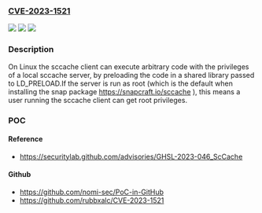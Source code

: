 ### [CVE-2023-1521](https://cve.mitre.org/cgi-bin/cvename.cgi?name=CVE-2023-1521)
![](https://img.shields.io/static/v1?label=Product&message=sccache&color=blue)
![](https://img.shields.io/static/v1?label=Version&message=0%3C%200.4.0%20&color=brighgreen)
![](https://img.shields.io/static/v1?label=Vulnerability&message=CWE-426%20Untrusted%20Search%20Path&color=brighgreen)

### Description

On Linux the sccache client can execute arbitrary code with the privileges of a local sccache server, by preloading the code in a shared library passed to LD_PRELOAD.If the server is run as root (which is the default when installing the  snap package https://snapcraft.io/sccache ), this means a user running the sccache client can get root privileges.

### POC

#### Reference
- https://securitylab.github.com/advisories/GHSL-2023-046_ScCache

#### Github
- https://github.com/nomi-sec/PoC-in-GitHub
- https://github.com/rubbxalc/CVE-2023-1521

